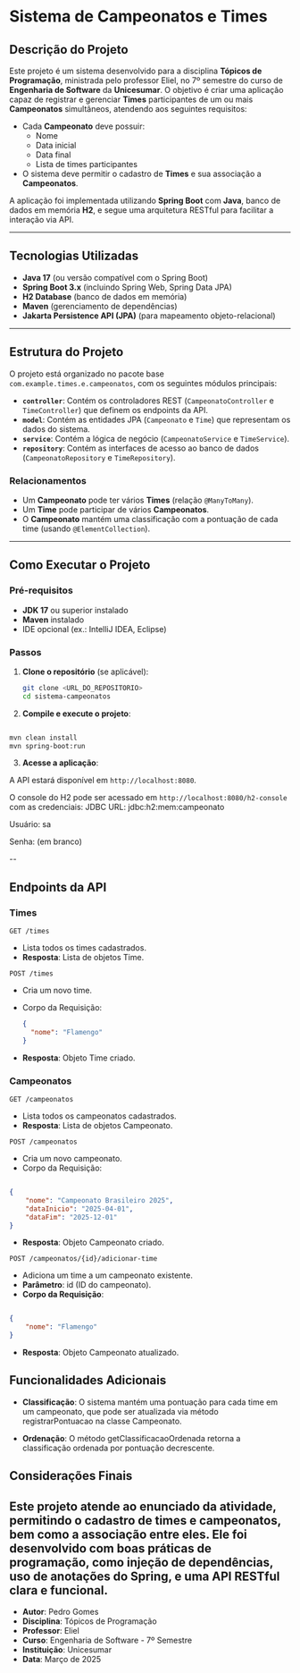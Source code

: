 # Sistema de Campeonatos e Times

## Descrição do Projeto

Este projeto é um sistema desenvolvido para a disciplina **Tópicos de Programação**, ministrada pelo professor Eliel, no 7º semestre do curso de **Engenharia de Software** da **Unicesumar**. O objetivo é criar uma aplicação capaz de registrar e gerenciar **Times** participantes de um ou mais **Campeonatos** simultâneos, atendendo aos seguintes requisitos:

- Cada **Campeonato** deve possuir:
  - Nome
  - Data inicial
  - Data final
  - Lista de times participantes
- O sistema deve permitir o cadastro de **Times** e sua associação a **Campeonatos**.

A aplicação foi implementada utilizando **Spring Boot** com **Java**, banco de dados em memória **H2**, e segue uma arquitetura RESTful para facilitar a interação via API.

---

## Tecnologias Utilizadas

- **Java 17** (ou versão compatível com o Spring Boot)
- **Spring Boot 3.x** (incluindo Spring Web, Spring Data JPA)
- **H2 Database** (banco de dados em memória)
- **Maven** (gerenciamento de dependências)
- **Jakarta Persistence API (JPA)** (para mapeamento objeto-relacional)

---

## Estrutura do Projeto

O projeto está organizado no pacote base `com.example.times.e.campeonatos`, com os seguintes módulos principais:

- **`controller`**: Contém os controladores REST (`CampeonatoController` e `TimeController`) que definem os endpoints da API.
- **`model`**: Contém as entidades JPA (`Campeonato` e `Time`) que representam os dados do sistema.
- **`service`**: Contém a lógica de negócio (`CampeonatoService` e `TimeService`).
- **`repository`**: Contém as interfaces de acesso ao banco de dados (`CampeonatoRepository` e `TimeRepository`).

### Relacionamentos
- Um **Campeonato** pode ter vários **Times** (relação `@ManyToMany`).
- Um **Time** pode participar de vários **Campeonatos**.
- O **Campeonato** mantém uma classificação com a pontuação de cada time (usando `@ElementCollection`).

---

## Como Executar o Projeto

### Pré-requisitos
- **JDK 17** ou superior instalado
- **Maven** instalado
- IDE opcional (ex.: IntelliJ IDEA, Eclipse)

### Passos
1. **Clone o repositório** (se aplicável):
   ```bash
   git clone <URL_DO_REPOSITORIO>
   cd sistema-campeonatos

2. **Compile e execute o projeto**:
```bash

mvn clean install
mvn spring-boot:run
```
3. **Acesse a aplicação**:
   
A API estará disponível em `http://localhost:8080`.

O console do H2 pode ser acessado em `http://localhost:8080/h2-console` com as credenciais:
JDBC URL: jdbc:h2:mem:campeonato

Usuário: sa

Senha: (em branco)

--

## Endpoints da API
### Times
`GET /times`
- Lista todos os times cadastrados.
- **Resposta**: Lista de objetos Time.

`POST /times`
- Cria um novo time.
- Corpo da Requisição:
  ```json
  {
    "nome": "Flamengo"
  }
  ```
  
- **Resposta**: Objeto Time criado.

### Campeonatos
`GET /campeonatos`
- Lista todos os campeonatos cadastrados.
- **Resposta**: Lista de objetos Campeonato.

`POST /campeonatos`
- Cria um novo campeonato.
- Corpo da Requisição:
```json

{
    "nome": "Campeonato Brasileiro 2025",
    "dataInicio": "2025-04-01",
    "dataFim": "2025-12-01"
}
```

- **Resposta**: Objeto Campeonato criado.

`POST /campeonatos/{id}/adicionar-time`
- Adiciona um time a um campeonato existente.
- **Parâmetro**: id (ID do campeonato).
- **Corpo da Requisição**:
```json

{
    "nome": "Flamengo"
}
```


- **Resposta**: Objeto Campeonato atualizado.

## Funcionalidades Adicionais
- **Classificação**: O sistema mantém uma pontuação para cada time em um campeonato, que pode ser atualizada via método registrarPontuacao na classe Campeonato.

- **Ordenação**: O método getClassificacaoOrdenada retorna a classificação ordenada por pontuação decrescente.

## Considerações Finais
Este projeto atende ao enunciado da atividade, permitindo o cadastro de times e campeonatos, bem como a associação entre eles. Ele foi desenvolvido com boas práticas de programação, como injeção de dependências, uso de anotações do Spring, e uma API RESTful clara e funcional.
--

- **Autor**: Pedro Gomes
- **Disciplina**: Tópicos de Programação
- **Professor**: Eliel
- **Curso**: Engenharia de Software - 7º Semestre
- **Instituição**: Unicesumar
- **Data**: Março de 2025
